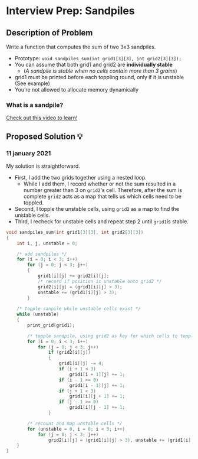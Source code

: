# Interview Prep: Sandpiles

## Description of Problem

Write a function that computes the sum of two 3x3 sandpiles.

* Prototype: `void sandpiles_sum(int grid1[3][3], int grid2[3][3]);`
* You can assume that both grid1 and grid2 are **individually stable**
    * (*A sandpile is stable when no cells contain more than 3 grains*)
* grid1 must be printed before each toppling round, only if it is unstable (See example)
* You’re not allowed to allocate memory dynamically

### What is a sandpile?

[Check out this video to learn!](https://intranet.hbtn.io/rltoken/UVY3WFjMmCRlLcr-B2Krug)

## Proposed Solution 💡

### 11 january 2021

My solution is straightforward.
* First, I add the two grids together using a nested loop.
    * While I add them, I record whether or not the sum resulted in a number greater than 3 on `grid2`'s cell. Therefore, after the sum is complete `grid2` acts as a map that tells us which cells need to be toppled.
* Second, I topple the unstable cells, using `grid2` as a map to find the unstable cells.
* Third, I recheck for unstable cells and repeat step 2 until `grid1`is stable.

```C++
void sandpiles_sum(int grid1[3][3], int grid2[3][3])
{
    int i, j, unstable = 0;

    /* add sandpiles */
    for (i = 0; i < 3; i++)
        for (j = 0; j < 3; j++)
        {
            grid1[i][j] += grid2[i][j];
            /* record if position is unstable onto grid2 */
            grid2[i][j] = (grid1[i][j] > 3);
            unstable += (grid1[i][j] > 3);
        }
    
    /* topple sanpile while unstable cells exist */
    while (unstable)
    {
        print_grid(grid1);

        /* topple sandpile, using grid2 as key for which cells to topple */
        for (i = 0; i < 3; i++)
            for (j = 0; j < 3; j++)
                if (grid2[i][j])
                {
                    grid1[i][j] -= 4;
                    if (i + 1 < 3)
                        grid1[i + 1][j] += 1;
                    if (i - 1 >= 0)
                        grid1[i - 1][j] += 1;
                    if (j + 1 < 3)
                        grid1[i][j + 1] += 1;
                    if (j - 1 >= 0)
                        grid1[i][j - 1] += 1;
                }

        /* recount and map unstable cells */
        for (unstable = 0, i = 0; i < 3; i++)
            for (j = 0; j < 3; j++)
                grid2[i][j] = (grid1[i][j] > 3), unstable += (grid1[i][j] > 3);
    }
}
